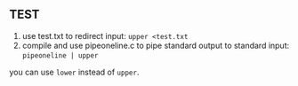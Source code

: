 ## TEST

1. use test.txt to redirect input:
`upper <test.txt`
1. compile and use pipeoneline.c to pipe
standard output to standard input:
`pipeoneline | upper`

you can use `lower` instead of `upper`.
